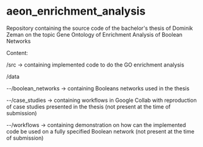 # aeon_enrichment_analysis
Repository containing the source code of the bachelor's thesis of Dominik Zeman on the topic Gene Ontology of Enrichment Analysis of Boolean Networks

Content:

/src -> containing implemented code to do the GO enrichment analysis

/data 

  --/boolean_networks -> containing Booleans networks used in the thesis 
  
  --/case_studies -> containing workflows in Google Collab with reproduction of case studies presented in the thesis (not present at the time of submission) 
  
  --/workflows -> containing demonstration on how can the implemented code be used on a fully specified Boolean network (not present at the time of submission) 

